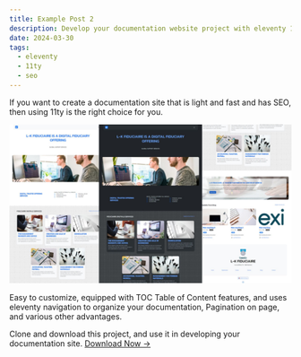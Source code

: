 ```yaml
---
title: Example Post 2
description: Develop your documentation website project with eleventy 11ty
date: 2024-03-30
tags: 
  - eleventy
  - 11ty
  - seo
---
```

If you want to create a documentation site that is light and fast and has SEO, then using 11ty is the right choice for you.

![Documentation site 11ty project](./jamstackseo.jpg)

Easy to customize, equipped with TOC Table of Content features, and uses eleventy navigation to organize your documentation, Pagination on page, and various other advantages.

Clone and download this project, and use it in developing your documentation site. [Download Now →](/)
